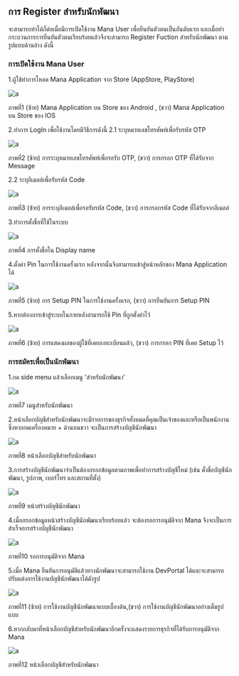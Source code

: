 ## การ Register สำหรับนักพัฒนา 
จะสามารถทำได้ก็ต่อเมื่อมีการเปิดใช้งาน Mana User เพื่อยืนยันตัวตนเป็นอันดับแรก และเมื่อทำกระบวนการการยืนยันตัวตนเรียบร้อยแล้วจึงจะสามารถ Register Fuction สำหรับนักพัฒนา ตามรูปแบบด้านล่าง ดังนี้

### การเปิดใช้งาน Mana User

 1.ผู้ใช้ทำการโหลด Mana Application จาก Store (AppStore, PlayStore)

![a](../img/Quickstarts/gs1.PNG)

 ภาพที่1 (ซ้าย) Mana Application บน Store ของ Android  ,
(ขวา) Mana Application บน Store ของ IOS   

 2.ทำการ LogIn เพื่อใช้งานโดยมีวิธีการดังนี้
2.1 ระบุหมายเลขโทรศัพท์เพื่อรับรหัส OTP

![a](../img/Quickstarts/gs2.PNG)

ภาพที่2  (ซ้าย) การระบุหมายเลขโทรศัพท์เพื่อรอรับ OTP,
(ขวา) การกรอก OTP ที่ได้รับจาก Message 

2.2 ระบุอีเมลล์เพื่อรับรหัส Code 

![a](../img/Quickstarts/gs3.PNG)

ภาพที่3 (ซ้าย) การระบุอีเมลล์เพื่อรอรับรหัส Code,
(ขวา) การกรอกรหัส Code ที่ได้รับจากอีเมลล์ 

 3.ทำการตั้งชื่อที่ใช้ในระบบ

![a](../img/Quickstarts/gs4.PNG)

ภาพที่4 การตั้งชื่อใน  Display name

 4.ตั้งค่า Pin ในการใช้งานครั้งแรก หลังจากนั้นจึงสามารถเข้าสู่หน้าหลักของ Mana Application ได้

![a](../img/Quickstarts/gs5.PNG)

ภาพที่5 (ซ้าย) การ Setup PIN ในการใช้งานครั้งแรก,
(ขวา) การยืนยันการ Setup PIN

 5.หากต้องการเข้าสู่ระบบในภายหลังสามารถใช้ Pin ที่ถูกตั้งค่าไว้

![a](../img/Quickstarts/gs6.PNG)

ภาพที่6 (ซ้าย) การแสดงผลของผู้ใช้ที่เคยลงทะเบียนแล้ว,
(ขวา) การกรอก PIN ที่เคย Setup ไว้ 

### การสมัครเพื่อเป็นนักพัฒนา
 1.กด side menu แล้วเลือกเมนู 'สำหรับนักพัฒนา'

![a](../img/Quickstarts/gs7.PNG)

ภาพที่7 เมนูสำหรับนักพัฒนา

 2.หน้าเลือกบัญชีสำหรับนักพัฒนาจะมีรายการของธุรกิจทั้งหมดที่คุณเป็นเจ้าของและหรือเป็นพนักงาน ซึ่งหากกดเครื่องหมาย + ด้านบนขวา จะเป็นการสร้างบัญชีนักพัฒนา

![a](../img/Quickstarts/gs8.PNG)

ภาพที่8 หน้าเลือกบัญชีสำหรับนักพัฒนา

 3.การสร้างบัญชีนักพัฒนาจำเป็นต้องกรอกข้อมูลตามภาพเพื่อทำการสร้างบัญชีใหม่ (เช่น ตั้งชื่อบัญชีนักพัฒนา, รูปภาพ, เบอร์โทร และสถานที่ตั้ง) 

![a](../img/Quickstarts/gs9.PNG)

ภาพที่9  หน้าสร้างบัญชีนักพัฒนา

 4.เมื่อกรอกข้อมูลหน้าสร้างบัญชีนักพัฒนาเรียบร้อยแล้ว จะต้องรอการอนุมัติจาก Mana จึงจะเป็นการสำเร็จการสร้างบัญชีนักพัฒนา

![a](../img/Quickstarts/gs10.PNG)

ภาพที่10 รอการอนุมัติจาก Mana

 5.เมื่อ Mana ยืนยันการอนุมัติแล้วทางนักพัฒนาจะสามารถใช้งาน DevPortal ได้และจะสามารถปรับแต่งการใช้งานบัญชีนักพัฒนาได้ดังรูป

![a](../img/Quickstarts/gs11.PNG)

 ภาพที่11 (ซ้าย) การใช้งานบัญชีนักพัฒนาแบบเบื้องต้น,(ขวา) การใช้งานบัญชีนักพัฒนาอย่างเต็มรูปแบบ

 6.หากกลับมาที่หน้าเลือกบัญชีสำหรับนักพัฒนาอีกครั้งจะแสดงรายการธุรกิจที่ได้รับการอนุมัติจาก Mana 

![a](../img/Quickstarts/gs12.PNG)

ภาพที่12 หน้าเลือกบัญชีสำหรับนักพัฒนา